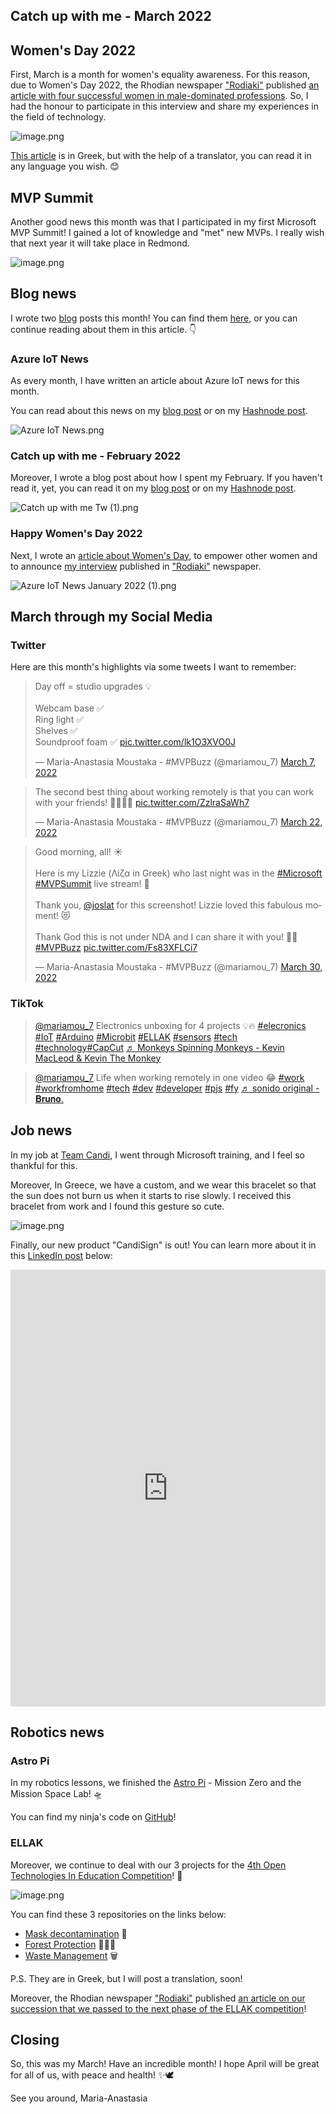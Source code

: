 ## Catch up with me - March 2022

## Women's Day 2022
First, March is a month for women's equality awareness. For this reason, due to Women's Day 2022, the Rhodian newspaper ["Rodiaki"](https://www.rodiaki.gr/) published [an article with four successful women in male-dominated professions](https://www.rodiaki.gr/article/473147/epityxhmenes-gynaikes-se-andrika-epaggelmata). So, I had the honour to participate in this interview and share my experiences in the field of technology.

![image.png](https://cdn.hashnode.com/res/hashnode/image/upload/v1649011471303/2YRK4qoBh.png)

[This article](https://www.rodiaki.gr/article/473147/epityxhmenes-gynaikes-se-andrika-epaggelmata) is in Greek, but with the help of a translator, you can read it in any language you wish. 😊

## MVP Summit
Another good news this month was that I participated in my first Microsoft MVP Summit! I gained a lot of knowledge and "met" new MVPs. I really wish that next year it will take place in Redmond.


![image.png](https://cdn.hashnode.com/res/hashnode/image/upload/v1649011356125/tu84x_LHB.png)

## Blog news
I wrote two [blog](https://www.thinkaboutiot.com/index.php/home/) posts this month! You can find them [here](https://www.thinkaboutiot.com/index.php/2022/03/), or you can continue reading about them in this article. 👇

### Azure IoT News
As every month, I have written an article about Azure IoT news for this month.

You can read about this news on my [blog post](https://www.thinkaboutiot.com/index.php/2022/03/03/azure-iot-news-march-2022-by-think-about-iot/) or on my [Hashnode post](https://mariamou7.hashnode.dev/azure-iot-news-march-2022-by-think-about-iot).

![Azure IoT News.png](https://cdn.hashnode.com/res/hashnode/image/upload/v1646918145672/u3VX3JUHQ.png)

### Catch up with me - February 2022
Moreover, I wrote a blog post about how I spent my February. If you haven't read it, yet, you can read it on my [blog post](https://www.thinkaboutiot.com/index.php/2022/03/10/catch-up-with-me-february-2022/) or on my [Hashnode post](https://mariamou7.hashnode.dev/catch-up-with-me-february-2022).

![Catch up with me Tw (1).png](https://cdn.hashnode.com/res/hashnode/image/upload/v1646918179572/tVxbzj0VI.png)

### Happy Women's Day 2022
Next, I wrote an [article about Women's Day](https://www.thinkaboutiot.com/index.php/2022/03/08/happy-womens-day-2022/), to empower other women and to announce [my interview](https://www.rodiaki.gr/article/473147/epityxhmenes-gynaikes-se-andrika-epaggelmata) published in ["Rodiaki"](https://www.rodiaki.gr/) newspaper.


![Azure IoT News January 2022 (1).png](https://cdn.hashnode.com/res/hashnode/image/upload/v1646918120285/EyXxbkz34.png)

## March through my Social Media
### Twitter
Here are this month's highlights via some tweets I want to remember:
<blockquote class="twitter-tweet"><p lang="en" dir="ltr">Day off = studio upgrades 💡<br><br>Webcam base ✅<br>Ring light ✅<br>Shelves ✅<br>Soundproof foam ✅ <a href="https://t.co/lk1O3XVO0J">pic.twitter.com/lk1O3XVO0J</a></p>&mdash; Maria-Anastasia Moustaka - #MVPBuzz (@mariamou_7) <a href="https://twitter.com/mariamou_7/status/1500915228690853894?ref_src=twsrc%5Etfw">March 7, 2022</a></blockquote> <script async src="https://platform.twitter.com/widgets.js" charset="utf-8"></script>

<blockquote class="twitter-tweet"><p lang="en" dir="ltr">The second best thing about working remotely is that you can work with your friends! 👱‍♀️👩🏽 <a href="https://t.co/ZzlraSaWh7">pic.twitter.com/ZzlraSaWh7</a></p>&mdash; Maria-Anastasia Moustaka - #MVPBuzz (@mariamou_7) <a href="https://twitter.com/mariamou_7/status/1506224026121027587?ref_src=twsrc%5Etfw">March 22, 2022</a></blockquote> <script async src="https://platform.twitter.com/widgets.js" charset="utf-8"></script>

<blockquote class="twitter-tweet"><p lang="en" dir="ltr">Good morning, all! ☀️<br><br>Here is my Lizzie (Λίζα in Greek) who last night was in the <a href="https://twitter.com/hashtag/Microsoft?src=hash&amp;ref_src=twsrc%5Etfw">#Microsoft</a> <a href="https://twitter.com/hashtag/MVPSummit?src=hash&amp;ref_src=twsrc%5Etfw">#MVPSummit</a> live stream! 🥰<br><br>Thank you, <a href="https://twitter.com/joslat?ref_src=twsrc%5Etfw">@joslat</a> for this screenshot! Lizzie loved this fabulous moment! 😻<br><br>Thank God this is not under NDA and I can share it with you! 🙏😝<a href="https://twitter.com/hashtag/MVPBuzz?src=hash&amp;ref_src=twsrc%5Etfw">#MVPBuzz</a> <a href="https://t.co/Fs83XFLCi7">pic.twitter.com/Fs83XFLCi7</a></p>&mdash; Maria-Anastasia Moustaka - #MVPBuzz (@mariamou_7) <a href="https://twitter.com/mariamou_7/status/1509056566619963396?ref_src=twsrc%5Etfw">March 30, 2022</a></blockquote> <script async src="https://platform.twitter.com/widgets.js" charset="utf-8"></script>

### TikTok
<blockquote class="tiktok-embed" cite="https://www.tiktok.com/@mariamou_7/video/7073869985617153285" data-video-id="7073869985617153285" style="max-width: 605px;min-width: 325px;" > <section> <a target="_blank" title="@mariamou_7" href="https://www.tiktok.com/@mariamou_7">@mariamou_7</a> Electronics unboxing for 4 projects 💡🔥 <a title="elecronics" target="_blank" href="https://www.tiktok.com/tag/elecronics">#elecronics</a> <a title="iot" target="_blank" href="https://www.tiktok.com/tag/iot">#IoT</a> <a title="arduino" target="_blank" href="https://www.tiktok.com/tag/arduino">#Arduino</a> <a title="microbit" target="_blank" href="https://www.tiktok.com/tag/microbit">#Microbit</a> <a title="ellak" target="_blank" href="https://www.tiktok.com/tag/ellak">#ELLAK</a> <a title="sensors" target="_blank" href="https://www.tiktok.com/tag/sensors">#sensors</a> <a title="tech" target="_blank" href="https://www.tiktok.com/tag/tech">#tech</a> <a title="technology" target="_blank" href="https://www.tiktok.com/tag/technology">#technology</a><a title="capcut" target="_blank" href="https://www.tiktok.com/tag/capcut">#CapCut</a> <a target="_blank" title="♬ Monkeys Spinning Monkeys - Kevin MacLeod &#38; Kevin The Monkey" href="https://www.tiktok.com/music/Monkeys-Spinning-Monkeys-6746993352891189249">♬ Monkeys Spinning Monkeys - Kevin MacLeod &#38; Kevin The Monkey</a> </section> </blockquote> <script async src="https://www.tiktok.com/embed.js"></script>

<blockquote class="tiktok-embed" cite="https://www.tiktok.com/@mariamou_7/video/7076139134951230726" data-video-id="7076139134951230726" style="max-width: 605px;min-width: 325px;" > <section> <a target="_blank" title="@mariamou_7" href="https://www.tiktok.com/@mariamou_7">@mariamou_7</a> Life when working remotely in one video 😂 <a title="work" target="_blank" href="https://www.tiktok.com/tag/work">#work</a> <a title="workfromhome" target="_blank" href="https://www.tiktok.com/tag/workfromhome">#workfromhome</a> <a title="tech" target="_blank" href="https://www.tiktok.com/tag/tech">#tech</a> <a title="dev" target="_blank" href="https://www.tiktok.com/tag/dev">#dev</a> <a title="developer" target="_blank" href="https://www.tiktok.com/tag/developer">#developer</a> <a title="pjs" target="_blank" href="https://www.tiktok.com/tag/pjs">#pjs</a> <a title="fy" target="_blank" href="https://www.tiktok.com/tag/fy">#fy</a> <a target="_blank" title="♬ sonido original - 𝐁𝐫𝐮𝐧𝐨." href="https://www.tiktok.com/music/sonido-original-7047920129279396614">♬ sonido original - 𝐁𝐫𝐮𝐧𝐨.</a> </section> </blockquote> <script async src="https://www.tiktok.com/embed.js"></script>

## Job news
In my job at [Team Candi](https://candi.gr/), I went through Microsoft training, and I feel so thankful for this.

Moreover, In Greece, we have a custom, and we wear this bracelet so that the sun does not burn us when it starts to rise slowly. I received this bracelet from work and I found this gesture so cute.

![image.png](https://cdn.hashnode.com/res/hashnode/image/upload/v1649008400569/izFE0a4xi.png)

Finally, our new product "CandiSign" is out! You can learn more about it in this [LinkedIn post](https://www.linkedin.com/feed/update/urn:li:activity:6916447080202780672/) below:

<iframe src="https://www.linkedin.com/embed/feed/update/urn:li:share:6914164277431918592" height="699" width="504" frameborder="0" allowfullscreen="" title="Embedded post"></iframe>


## Robotics news
### Astro Pi
In my robotics lessons, we finished the [Astro Pi](https://astro-pi.org/) - Mission Zero and the Mission Space Lab! 🛸

You can find my ninja's code on [GitHub](https://github.com/mariamou7/astro-pi-mission-zero-2021-2022)!

### ELLAK
Moreover, we continue to deal with our 3 projects for the [4th Open Technologies In Education Competition](https://openedtech.ellak.gr/3nd-open-technologies-in-education-competition/)! 🤖

![image.png](https://cdn.hashnode.com/res/hashnode/image/upload/v1649010627796/6bn_790nFz.png)

You can find these 3 repositories on the links below: 
- [Mask decontamination](https://github.com/mariamou7/mask-decontamination) 🦠
- [Forest Protection](https://github.com/mariamou7/forest-protection) 🌲🚫🔥
- [Waste Management](https://github.com/mariamou7/waste-management) 🗑️

P.S. They are in Greek, but I will post a translation, soon!

Moreover, the Rhodian newspaper ["Rodiaki"](https://www.rodiaki.gr/) published [an article on our succession that we passed to the next phase of the ELLAK competition](https://www.rodiaki.gr/article/473235/diakrish-gia-to-tmhma-rompotikhs-toy-idrymatos-stamatioy-se-panellhnio-diagwnismo-texnologiwn)!

## Closing
So, this was my March!
Have an incredible month! I hope April will be great for all of us, with peace and health! ✨🕊️

See you around, 
Maria-Anastasia 